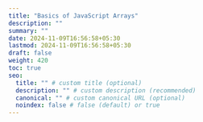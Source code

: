```yaml
---
title: "Basics of JavaScript Arrays"
description: ""
summary: ""
date: 2024-11-09T16:56:58+05:30
lastmod: 2024-11-09T16:56:58+05:30
draft: false
weight: 420
toc: true
seo:
  title: "" # custom title (optional)
  description: "" # custom description (recommended)
  canonical: "" # custom canonical URL (optional)
  noindex: false # false (default) or true
---
```

